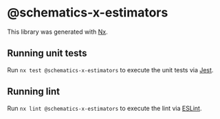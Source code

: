 # @schematics-x-estimators

This library was generated with [Nx](https://nx.dev).

## Running unit tests

Run `nx test @schematics-x-estimators` to execute the unit tests via [Jest](https://jestjs.io).

## Running lint

Run `nx lint @schematics-x-estimators` to execute the lint via [ESLint](https://eslint.org/).
